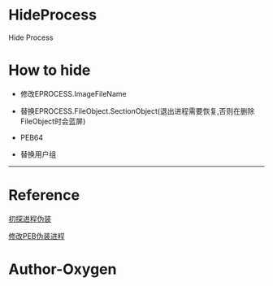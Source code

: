 # HideProcess
Hide Process
# How to hide



- 修改EPROCESS.ImageFileName
- 替换EPROCESS.FileObject.SectionObject(退出进程需要恢复,否则在删除FileObject时会蓝屏)
- PEB64

- 替换用户组

---

# Reference

[初探进程伪装](https://xz.aliyun.com/t/10435)

[修改PEB伪装进程](https://macchiato.ink/hst/nwst/PEB/)

# Author-Oxygen


